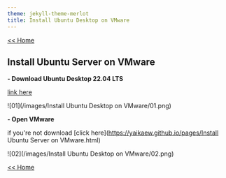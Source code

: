 ```yaml
---
theme: jekyll-theme-merlot
title: Install Ubuntu Desktop on VMware
---
```

[<< Home](https://yaikaew.github.io/index.html)

## Install Ubuntu Server on VMware

**- Download Ubuntu Desktop 22.04 LTS**

[link here](https://ubuntu.com/download/desktop)

![01](/images/Install Ubuntu Desktop on VMware/01.png)

**- Open VMware**

if you're not download [click here](https://yaikaew.github.io/pages/Install Ubuntu Server on VMware.html)

![02](/images/Install Ubuntu Desktop on VMware/02.png)

[<< Home](https://yaikaew.github.io/index.html)
